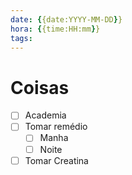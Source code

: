 ```yaml
---
date: {{date:YYYY-MM-DD}}
hora: {{time:HH:mm}}
tags:
---
```





# Coisas
- [ ] Academia
- [ ] Tomar remédio
	- [ ] Manha
	- [ ] Noite
- [ ] Tomar Creatina